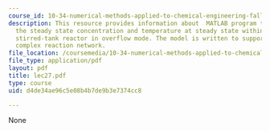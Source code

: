 ```yaml
---
course_id: 10-34-numerical-methods-applied-to-chemical-engineering-fall-2005
description: This resource provides information about  MATLAB program that calculates
  the steady state concentration and temperature at steady state within a continuous
  stirred-tank reactor in overflow mode. The model is written to support an arbitarily
  complex reaction network.
file_location: /coursemedia/10-34-numerical-methods-applied-to-chemical-engineering-fall-2005/d4de34ae96c5e08b4b7de9b3e7374cc8_lec27.pdf
file_type: application/pdf
layout: pdf
title: lec27.pdf
type: course
uid: d4de34ae96c5e08b4b7de9b3e7374cc8

---
```

None